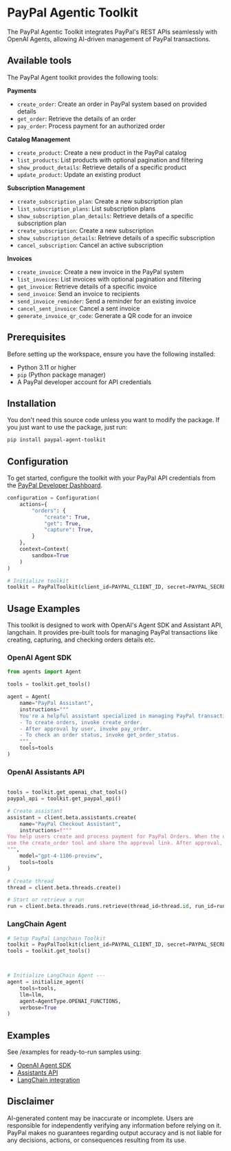 # PayPal Agentic Toolkit

The PayPal Agentic Toolkit integrates PayPal's REST APIs seamlessly with OpenAI Agents, allowing AI-driven management of PayPal transactions.

## Available tools

The PayPal Agent toolkit provides the following tools:

**Payments**

- `create_order`: Create an order in PayPal system based on provided details
- `get_order`: Retrieve the details of an order
- `pay_order`: Process payment for an authorized order

**Catalog Management**

- `create_product`: Create a new product in the PayPal catalog
- `list_products`: List products with optional pagination and filtering
- `show_product_details`: Retrieve details of a specific product
- `update_product`: Update an existing product

**Subscription Management**

- `create_subscription_plan`: Create a new subscription plan
- `list_subscription_plans`: List subscription plans
- `show_subscription_plan_details`: Retrieve details of a specific subscription plan
- `create_subscription`: Create a new subscription
- `show_subscription_details`: Retrieve details of a specific subscription
- `cancel_subscription`: Cancel an active subscription

**Invoices**

- `create_invoice`: Create a new invoice in the PayPal system
- `list_invoices`: List invoices with optional pagination and filtering
- `get_invoice`: Retrieve details of a specific invoice
- `send_invoice`: Send an invoice to recipients
- `send_invoice_reminder`: Send a reminder for an existing invoice
- `cancel_sent_invoice`: Cancel a sent invoice
- `generate_invoice_qr_code`: Generate a QR code for an invoice


## Prerequisites

Before setting up the workspace, ensure you have the following installed:
- Python 3.11 or higher
- `pip` (Python package manager)
- A PayPal developer account for API credentials

## Installation

You don't need this source code unless you want to modify the package. If you just
want to use the package, just run:

```sh
pip install paypal-agent-toolkit
```

## Configuration

To get started, configure the toolkit with your PayPal API credentials from the [PayPal Developer Dashboard][app-keys].

```python
configuration = Configuration(
    actions={
        "orders": {
            "create": True,
            "get": True,
            "capture": True,
        }
    },
    context=Context(
        sandbox=True
    )
)

# Initialize toolkit
toolkit = PayPalToolkit(client_id=PAYPAL_CLIENT_ID, secret=PAYPAL_SECRET, configuration = configuration)

```

## Usage Examples

This toolkit is designed to work with OpenAI's Agent SDK and Assistant API, langchain. It provides pre-built tools for managing PayPal transactions like creating, capturing, and checking orders details etc.

### OpenAI Agent SDK
```python
from agents import Agent

tools = toolkit.get_tools()

agent = Agent(
    name="PayPal Assistant",
    instructions="""
    You're a helpful assistant specialized in managing PayPal transactions:
    - To create orders, invoke create_order.
    - After approval by user, invoke pay_order.
    - To check an order status, invoke get_order_status.
    """,
    tools=tools
)
```


### OpenAI Assistants API
```python

tools = toolkit.get_openai_chat_tools()
paypal_api = toolkit.get_paypal_api()

# Create assistant
assistant = client.beta.assistants.create(
    name="PayPal Checkout Assistant",
    instructions=f"""
You help users create and process payment for PayPal Orders. When the user wants to make a purchase,
use the create_order tool and share the approval link. After approval, use pay_order.
""",
    model="gpt-4-1106-preview",
    tools=tools
)

# Create thread
thread = client.beta.threads.create()

# Start or retrieve a run
run = client.beta.threads.runs.retrieve(thread_id=thread.id, run_id=run.id)
```

### LangChain Agent
```python
# Setup PayPal Langchain Toolkit
toolkit = PayPalToolkit(client_id=PAYPAL_CLIENT_ID, secret=PAYPAL_SECRET, configuration = configuration)
tools = toolkit.get_tools()



# Initialize LangChain Agent ---
agent = initialize_agent(
    tools=tools,
    llm=llm,
    agent=AgentType.OPENAI_FUNCTIONS,
    verbose=True
)
```
## Examples
See /examples for ready-to-run samples using:

 - [OpenAI Agent SDK](examples/openai/app_agents_openai.py)
 - [Assistants API](examples/openai/app_assistant_openai.py)
 - [LangChain integration](examples/langchain/app_agent_openai.py)


## Disclaimer
AI-generated content may be inaccurate or incomplete. Users are responsible for independently verifying any information before relying on it. PayPal makes no guarantees regarding output accuracy and is not liable for any decisions, actions, or consequences resulting from its use.

[app-keys]: https://developer.paypal.com/dashboard/applications/sandbox
